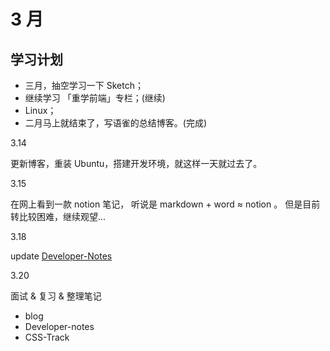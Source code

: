 # 3 月

## 学习计划

- 三月，抽空学习一下 Sketch；
- 继续学习 「重学前端」专栏；(继续)
- Linux；
- 二月马上就结束了，写语雀的总结博客。(完成)

3.14

更新博客，重装 Ubuntu，搭建开发环境，就这样一天就过去了。

3.15 

在网上看到一款 notion 笔记， 听说是 markdown + word ≈ notion 。
但是目前转比较困难，继续观望...

3.18

update [Developer-Notes](https://alvinmi.github.io/Developer-notes/)

3.20 

面试 & 复习 & 整理笔记 

- blog
- Developer-notes
- CSS-Track